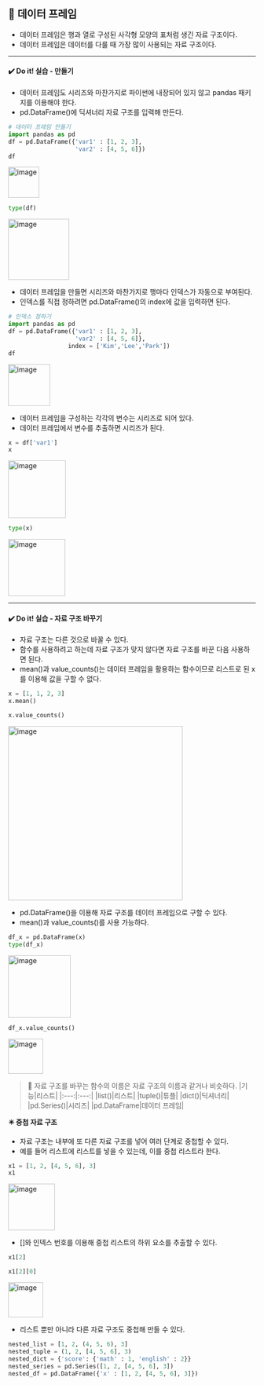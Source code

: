 ## 📌 데이터 프레임
- 데이터 프레임은 행과 열로 구성된 사각형 모양의 표처럼 생긴 자료 구조이다.
- 데이터 프레임은 데이터를 다룰 때 가장 많이 사용되는 자료 구조이다.


-------
#### ✔️ Do it! 실습 - 만들기
- 데이터 프레임도 시리즈와 마찬가지로 파이썬에 내장되어 있지 않고 pandas 패키지를 이용해야 한다.
- pd.DataFrame()에 딕셔너리 자료 구조를 입력해 만든다.

```python
# 데이터 프레임 만들기
import pandas as pd
df = pd.DataFrame({'var1' : [1, 2, 3],
                   'var2' : [4, 5, 6]})
df
```
<img width="63" alt="image" src="https://github.com/sm9199/Python_Data_Analysis_Study/assets/128019851/ae7ff6f8-38f5-4bb5-ad00-526a918600e7">

```python
type(df)
```
<img width="124" alt="image" src="https://github.com/sm9199/Python_Data_Analysis_Study/assets/128019851/29a16987-a22b-4e2a-af2b-dacbeb2b5255">

- 데이터 프레임을 만들면 시리즈와 마찬가지로 행마다 인덱스가 자동으로 부여된다.
- 인덱스를 직접 정하려면 pd.DataFrame()의 index에 값을 입력하면 된다.

```python
# 인덱스 정하기
import pandas as pd
df = pd.DataFrame({'var1' : [1, 2, 3],
                   'var2' : [4, 5, 6]},
                 index = ['Kim','Lee','Park'])
df
```
<img width="85" alt="image" src="https://github.com/sm9199/Python_Data_Analysis_Study/assets/128019851/6faa0cf3-86c8-409d-9a70-e1381e2f1c41">

- 데이터 프레임을 구성하는 각각의 변수는 시리즈로 되어 있다.
- 데이터 프레임에서 변수를 추출하면 시리즈가 된다.

```python
x = df['var1']
x
```
<img width="117" alt="image" src="https://github.com/sm9199/Python_Data_Analysis_Study/assets/128019851/ebce5a31-b08b-44fc-af59-cedee701be19">

```python
type(x)
```
<img width="116" alt="image" src="https://github.com/sm9199/Python_Data_Analysis_Study/assets/128019851/1dd25a61-aaa4-4260-b2ae-651118b95525">

-------
#### ✔️ Do it! 실습 - 자료 구조 바꾸기
- 자료 구조는 다른 것으로 바꿀 수 있다.
- 함수를 사용하려고 하는데 자료 구조가 맞지 않다면 자료 구조를 바꾼 다음 사용하면 된다.
- mean()과 value_counts()는 데이터 프레임을 활용하는 함수이므로 리스트로 된 x를 이용해 값을 구할 수 없다.

```python
x = [1, 1, 2, 3]
x.mean()
```

```python
x.value_counts()
```
<img width="355" alt="image" src="https://github.com/sm9199/Python_Data_Analysis_Study/assets/128019851/716d15f0-57d6-469e-ae5d-3dba696ff58c">

- pd.DataFrame()을 이용해 자료 구조를 데이터 프레임으로 구할 수 있다.
- mean()과 value_counts()를 사용 가능하다.

```python
df_x = pd.DataFrame(x)
type(df_x)
```
<img width="127" alt="image" src="https://github.com/sm9199/Python_Data_Analysis_Study/assets/128019851/5b12ae9e-bc1f-4cbe-9369-f8d273ac4abf">

```python
df_x.value_counts()
```
<img width="71" alt="image" src="https://github.com/sm9199/Python_Data_Analysis_Study/assets/128019851/c3fd7ff2-4939-46c6-a20d-57809b933a3c">

> 🐝 자료 구조를 바꾸는 함수의 이름은 자료 구조의 이름과 같거나 비슷하다.
> |기능|리스트|
> |:---:|:---:|
> |list()|리스트|
> |tuple()|튜플|
> |dict()|딕셔너리|
> |pd.Series()|시리즈|
> |pd.DataFrame|데이터 프레임|

**✴️ 중첩 자료 구조**
- 자료 구조는 내부에 또 다른 자료 구조를 넣어 여러 단계로 중첩할 수 있다.
- 예를 들어 리스트에 리스트를 넣을 수 있는데, 이를 중첩 리스트라 한다.

```python
x1 = [1, 2, [4, 5, 6], 3]
x1
```
<img width="95" alt="image" src="https://github.com/sm9199/Python_Data_Analysis_Study/assets/128019851/5322bdaa-b1de-4226-91ad-f13c22adcd8e">

- []와 인덱스 번호를 이용해 중첩 리스트의 하위 요소를 추출할 수 있다.

```python
x1[2]
```
```python
x1[2][0]
```
<img width="71" alt="image" src="https://github.com/sm9199/Python_Data_Analysis_Study/assets/128019851/9aedc263-4a5b-4924-bc07-141e1f48d440">

- 리스트 뿐만 아니라 다른 자료 구조도 중첩해 만들 수 있다.

```python
nested_list = [1, 2, (4, 5, 6), 3]
nested_tuple = (1, 2, [4, 5, 6], 3)
nested_dict = {'score': {'math' : 1, 'english' : 2}}
nested_series = pd.Series([1, 2, [4, 5, 6], 3])
nested_df = pd.DataFrame({'x' : [1, 2, [4, 5, 6], 3]})
```
